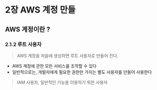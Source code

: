 # 2장 AWS 계정 만들 

## AWS 계정이란 ?

### 2.1.2 루트 사용자

> AWS 계정을 처음에 생성하면 루트 사용자로 만들어 진다.

- AWS 계정에 관한 모든 서비스를 조작할 수 있다 
- 일반적으로는, 개발자에게 필요한 권한만 가지는 별도 사용자를 만들어 사용한다

> IAM 사용자, 일반적인 기능을 이용하기 위한 사용자

